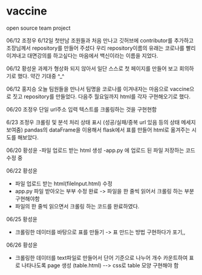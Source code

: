 # vaccine
open source team project

06/12 조정우
6/12일 첫만남 조원들과 처음 만나고 깃허브에 contributor를 추가하고 조장님께서 repository를 만들어 주셨다 우리 repository이름의 유래는 코로나를 빨리 이겨내고 대면강의를 하고싶다는 마음에서 백신이라는 이름을 지었다.

06/12 황성윤 
  과제가 형상화 되지 않아서 일단 스스로 첫 페이지를 만들어 보고 회의하기로 했다. 약간 기대중 ^_^

06/12 홍지승
 오늘 팀원들을 만나서 팀명을 코로나를 이겨내자는 마음으로 vaccine으로 짓고 repository를 만들었다. 다음주 월요일까지 html를 각자 구현해오기로 했다.
 
06/20 조정우
단일 url주소 입력 텍스트를 크롤링하는 것을 구현현함

6/23 조정우
크롤링 및 분석 처리 상태 표시 (성공/실패/중복 url 있음 등의 상태 메세지 보여줌)
pandas의 dataFrame을 이용해서 flask에서 표를 만들어 html로 옮겨주는 시도를 해보았다.

06/20 황성윤
-파일 업로드 받는 html 생성
-app.py 에 업로드 된 파일 저장하는 코드 수정 중

06/22 황성윤
- 파일 업로드 받는 html(fileInput.html) 수정
- app.py 파일 받아오는 부부 수정 완료 -> 파일을 한 줄씩 읽어서 크롤링 하는 부분 구현해야함
- 파일의 한 줄씩 읽으면서 크롤링 하는 코드를 완료하였다. 

06/25 황성윤
- 크롤링한 데이터를 바탕으로 표를 만들기 -> 표 만드는 방법 구현하다가 포기,,

06/26 황성윤
- 크롤링한 데이터를 text파일로 만들어서 단어 기준으로 나누어 개수 카운트하여 표로 나타나도록 page 생성 (table.html) --> css로 table 모양 구현해야 함
